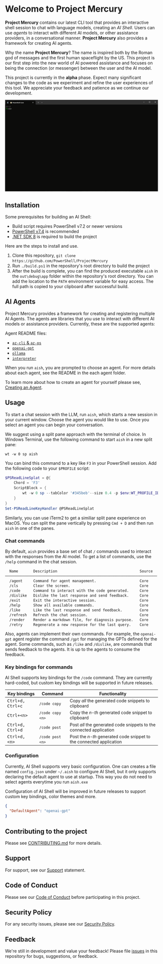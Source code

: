 # Welcome to Project Mercury

**Project Mercury** contains our latest CLI tool that provides an interactive shell session to chat
with language models, creating an *AI Shell*. Users can use _agents_ to interact with different AI models, or other
assistance providers, in a conversational manner. **Project Mercury** also provides a framework for
creating AI agents.

Why the name **Project Mercury**? The name is inspired both by the Roman god of messages and the
first human spaceflight by the US. This project is our first step into the new world of AI powered
assistance and focuses on being the connection (or messenger) between the user and the AI model.

This project is currently in the **alpha** phase. Expect many significant changes to the code as we
experiment and refine the user experiences of this tool. We appreciate your feedback and patience as
we continue our development.

![GIF showing demo of the AI Shell][04]

## Installation

Some prerequisites for building an AI Shell:

- Build script requires PowerShell v7.2 or newer versions
- [PowerShell v7.4][11] is recommended
- [.NET SDK 8][09] is required to build the project

Here are the steps to install and use.

1. Clone this repository, `git clone https://github.com/PowerShell/ProjectMercury`
2. Run `./build.ps1` in the repository's root directory to build the project
3. After the build is complete, you can find the produced executable `aish` in the `out\debug\app`
   folder within the repository's root directory. You can add the location to the `PATH` environment
   variable for easy access. The full path is copied to your clipboard after successful build.

## AI Agents

Project Mercury provides a framework for creating and registering multiple AI Agents. The agents are
libraries that you use to interact with different AI models or assistance providers. Currently,
these are the supported agents:

Agent README files:

- [`az-cli` & `az-ps`][13]
- [`openai-gpt`][08]
- [`ollama`][06]
- [`interpreter`][07]

When you run `aish`, you are prompted to choose an agent. For more details about each agent, see the
README in the each agent folder.

To learn more about how to create an agent for yourself please see, [Creating an Agent][03].

## Usage

To start a chat session with the LLM, run `aish`, which starts a new session in your current window.
Choose the agent you would like to use. Once you select an agent you can begin your conversation.

We suggest using a split pane approach with the terminal of choice. In Windows Terminal, use the
following command to start `aish` in a new split pane:

```shell
wt -w 0 sp aish
```

You can bind this command to a key like `F3` in your PowerShell session. Add the following code to
your `$PROFILE` script:

```powershell
$PSReadLineSplat = @{
    Chord = 'F3'
    ScriptBlock = {
        wt -w 0 sp --tabColor '#345beb'--size 0.4 -p $env:WT_PROFILE_ID --title 'AIShell' <full-path-to-aish.exe>
    }
}
Set-PSReadLineKeyHandler @PSReadLineSplat
```

Similarly, you can use iTerm2 to get a similiar split pane experience on MacOS. You can split the pane vertically by pressing `Cmd + D` and then run `aish` in one of the panes.

### Chat commands

By default, `aish` provides a base set of chat `/` commands used to interact with the responses from
the AI model. To get a list of commands, use the `/help` command in the chat session.

```
  Name       Description                                      Source
──────────────────────────────────────────────────────────────────────
  /agent     Command for agent management.                    Core
  /cls       Clear the screen.                                Core
  /code      Command to interact with the code generated.     Core
  /dislike   Dislike the last response and send feedback.     Core
  /exit      Exit the interactive session.                    Core
  /help      Show all available commands.                     Core
  /like      Like the last response and send feedback.        Core
  /refresh   Refresh the chat session.                        Core
  /render    Render a markdown file, for diagnosis purpose.   Core
  /retry     Regenerate a new response for the last query.    Core
```

Also, agents can implement their own commands. For example, the `openai-gpt` agent register the command `/gpt`
for managing the GPTs defined for the agent. Some commands, such as `/like` and `/dislike`, are commands that
sends feedback to the agents. It is up to the agents to consume the feedback.

### Key bindings for commands

AI Shell supports key bindings for the `/code` command.
They are currently hard-coded, but custom key bindings will be supported in future releases.

| Key bindings              | Command          | Functionality |
| ------------------------- | ---------------- | ------------- |
| <kbd>Ctrl+d, Ctrl+c</kbd> | `/code copy`     | Copy _all_ the generated code snippets to clipboard |
| <kbd>Ctrl+\<n\></kbd>     | `/code copy <n>` | Copy the _n-th_ generated code snippet to clipboard |
| <kbd>Ctrl+d, Ctrl+d</kbd> | `/code post`     | Post _all_ the generated code snippets to the connected application |
| <kbd>Ctrl+d, \<n\></kbd>  | `/code post <n>` | Post the _n-th_ generated code snippet to the connected application |

### Configuration

Currently, AI Shell supports very basic configuration. One can creates a file named `config.json` under `~/.aish` to configure AI Shell,
but it only supports declaring the default agent to use at startup. This way you do not need to select agents everytime you run `aish.exe`

Configuration of AI Shell will be improved in future releases to support custom key bindings, color themes and more.

```json
{
  "DefaultAgent": "openai-gpt"
}
```

## Contributing to the project

Please see [CONTRIBUTING.md][02] for more details.

## Support

For support, see our [Support][05] statement.

## Code of Conduct

Please see our [Code of Conduct][01] before participating in this project.

## Security Policy

For any security issues, please see our [Security Policy][12].

## Feedback

We're still in development and value your feedback! Please file [issues][10] in this repository for
bugs, suggestions, or feedback.

<!-- link references -->
[01]: ./docs/CODE_OF_CONDUCT.md
[02]: ./docs/CONTRIBUTING.md
[03]: ./docs/development/CreatingAnAgent.md
[04]: ./docs/media/AIShellDemo.gif
[05]: ./docs/SUPPORT.md
[06]: ./shell/agents/AIShell.Ollama.Agent/README.md
[07]: ./shell/agents/AIShell.Interpreter.Agent/README.md
[08]: ./shell/agents/AIShell.OpenAI.Agent/README.md
[09]: https://dotnet.microsoft.com/en-us/download
[10]: https://github.com/PowerShell/ProjectMercury/issues
[11]: https://learn.microsoft.com/powershell/scripting/install/installing-powershell
[12]: ./docs/SECURITY.md
[13]: ./shell/agents/AIShell.Azure.Agent/README.md
